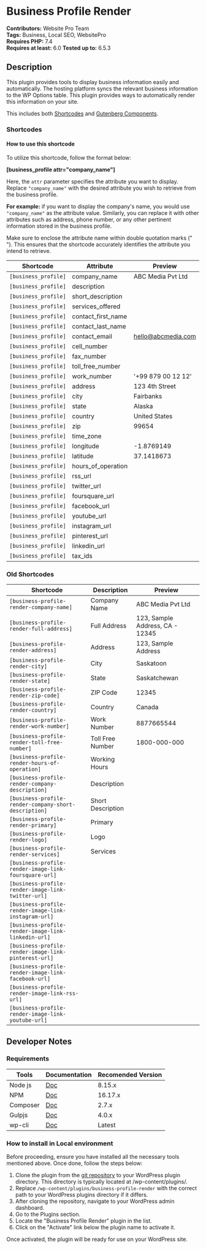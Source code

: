 # Business Profile Render

**Contributors:** Website Pro Team  
**Tags:** Business, Local SEO, WebsitePro  
**Requires PHP:** 7.4  
**Requires at least:** 6.0
**Tested up to:** 6.5.3  

## Description

This plugin provides tools to display business information easily and automatically.
The hosting platform syncs the relevant business information to the WP Options table.
This plugin provides ways to automatically render this information on your site.

This includes both [Shortcodes](https://codex.wordpress.org/Shortcode) and [Gutenberg Components](https://developer.wordpress.org/block-editor/reference-guides/components/).
### Shortcodes

#### How to use this shortcode

To utilize this shortcode, follow the format below:

**[business_profile attr="company_name"]**

Here, the `attr` parameter specifies the attribute you want to display. Replace `"company_name"` with the desired attribute you wish to retrieve from the business profile.

**For example:** if you want to display the company's name, you would use `"company_name"` as the attribute value. Similarly, you can replace it with other attributes such as address, phone number, or any other pertinent information stored in the business profile.

Make sure to enclose the attribute name within double quotation marks (" "). This ensures that the shortcode accurately identifies the attribute you intend to retrieve.

| Shortcode | Attribute | Preview |
|--|--|--|
|`[business_profile]`| company_name | ABC Media Pvt Ltd |
|`[business_profile]`| description | |
|`[business_profile]`| short_description |  |
|`[business_profile]`| services_offered |  |
|`[business_profile]`| contact_first_name |  |
|`[business_profile]`| contact_last_name |  |
|`[business_profile]`| contact_email |hello@abcmedia.com |
|`[business_profile]`| cell_number |  |
|`[business_profile]`| fax_number |  |
|`[business_profile]`| toll_free_number |  |
|`[business_profile]`| work_number | '+99 879 00 12 12' |
|`[business_profile]`| address | 123 4th Street |
|`[business_profile]`| city | Fairbanks |
|`[business_profile]`| state | Alaska |
|`[business_profile]`| country | United States |
|`[business_profile]`| zip | 99654 |
|`[business_profile]`| time_zone |  |
|`[business_profile]`| longitude | -1.8769149 |
|`[business_profile]`| latitude | 37.1418673 |
|`[business_profile]`| hours_of_operation |  |
|`[business_profile]`| rss_url |  |
|`[business_profile]`| twitter_url |  |
|`[business_profile]`| foursquare_url |  |
|`[business_profile]`| facebook_url |  |
|`[business_profile]`| youtube_url |  |
|`[business_profile]`| instagram_url |  |
|`[business_profile]`| pinterest_url |  |
|`[business_profile]`| linkedin_url |  |
|`[business_profile]`| tax_ids |  |


### Old Shortcodes

| Shortcode | Description | Preview |
|--|--|--|
|`[business-profile-render-company-name]`| Company Name | ABC Media Pvt Ltd |
|`[business-profile-render-full-address]`|Full Address|123, Sample Address, CA - 12345|
|`[business-profile-render-address]`|Address|123, Sample Address
|`[business-profile-render-city]`|City|Saskatoon
|`[business-profile-render-state]`|State|Saskatchewan
|`[business-profile-render-zip-code]`|ZIP Code|12345
|`[business-profile-render-country]`|Country|Canada
|`[business-profile-render-work-number]`|Work Number|8877665544
|`[business-profile-render-toll-free-number]`|Toll Free Number|1800-000-000
|`[business-profile-render-hours-of-operation]`|Working Hours|
|`[business-profile-render-company-description]`|Description|
|`[business-profile-render-company-short-description]`|Short Description|
|`[business-profile-render-primary]`|Primary|
|`[business-profile-render-logo]`|Logo|
|`[business-profile-render-services]`|Services|
|`[business-profile-render-image-link-foursquare-url]`||
|`[business-profile-render-image-link-twitter-url]`||
|`[business-profile-render-image-link-instagram-url]`||
|`[business-profile-render-image-link-linkedin-url]`||
|`[business-profile-render-image-link-pinterest-url]`||
|`[business-profile-render-image-link-facebook-url]`||
|`[business-profile-render-image-link-rss-url]`||
|`[business-profile-render-image-link-youtube-url]`||

## Developer Notes

### Requirements
| Tools | Documentation | Recomended Version |
|--|--|--|
| Node js | [Doc](https://nodejs.org/en/download/current) | 8.15.x |
| NPM | [Doc](https://www.npmjs.com/package/download) | 16.17.x |
| Composer | [Doc](https://getcomposer.org/download/) | 2.7.x |
| Gulpjs | [Doc](https://gulpjs.com/docs/en/getting-started/quick-start/) | 4.0.x |
| wp-cli | [Doc](https://make.wordpress.org/cli/handbook/guides/installing/) | Latest |

### How to install in Local environment

Before proceeding, ensure you have installed all the necessary tools mentioned above. Once done, follow the steps below:

1. Clone the plugin from the [git repository](https://github.com/vendasta/business-profile-render/) to your WordPress plugin directory. This directory is typically located at /wp-content/plugins/.
2. Replace `/wp-content/plugins/business-profile-render` with the correct path to your WordPress plugins directory if it differs.
3. After cloning the repository, navigate to your WordPress admin dashboard.
4. Go to the Plugins section.
5. Locate the "Business Profile Render" plugin in the list.
6. Click on the "Activate" link below the plugin name to activate it.

Once activated, the plugin will be ready for use on your WordPress site.